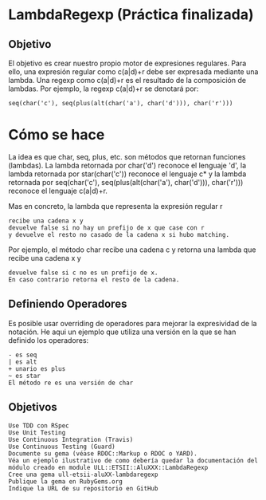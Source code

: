 # LambdaRegexp (Práctica finalizada)

## Objetivo

El objetivo es crear nuestro propio motor de expresiones regulares. Para ello, una expresión regular como c(a|d)+r debe ser expresada mediante una lambda. Una regexp como c(a|d)+r es el resultado de la composición de lambdas. Por ejemplo, la regexp c(a|d)+r se denotará por:

    seq(char('c'), seq(plus(alt(char('a'), char('d'))), char('r')))

# Cómo se hace

La idea es que char, seq, plus, etc. son métodos que retornan funciones (lambdas). La lambda retornada por char('d') reconoce el lenguaje 'd', la lambda retornada por star(char('c')) reconoce el lenguaje c* y la lambda retornada por seq(char('c'),     seq(plus(alt(char('a'), char('d'))), char('r'))) reconoce el lenguaje c(a|d)+r.

Mas en concreto, la lambda que representa la expresión regular r

    recibe una cadena x y
    devuelve false si no hay un prefijo de x que case con r
    y devuelve el resto no casado de la cadena x si hubo matching.

Por ejemplo, el método char recibe una cadena c y retorna una lambda que recibe una cadena x y

    devuelve false si c no es un prefijo de x.
    En caso contrario retorna el resto de la cadena.


## Definiendo Operadores

Es posible usar overriding de operadores para mejorar la expresividad de la notación. He aqui un ejemplo que utiliza una versión en la que se han definido los operadores:

    - es seq
    | es alt
    + unario es plus
    ~ es star
    El método re es una versión de char

## Objetivos

    Use TDD con RSpec
    Use Unit Testing
    Use Continuous Integration (Travis)
    Use Continuous Testing (Guard)
    Documente su gema (véase RDOC::Markup o RDOC o YARD).
    Véa un ejemplo ilustrativo de como debería quedar la documentación del módulo creado en module ULL::ETSII::AluXXX::LambdaRegexp
    Cree una gema ull-etsii-aluXX-lambdaregexp
    Publique la gema en RubyGems.org
    Indique la URL de su repositorio en GitHub
